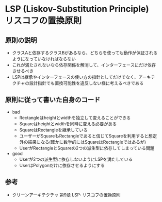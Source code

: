 # LSP (Liskov-Substitution Principle) リスコフの置換原則

## 原則の説明
- クラスAと依存するクラスBがあるなら、どちらを使っても動作が保証されるようになっていなければならない
- これが満たされないなら依存関係を解消して、インターフェースにだけ依存させるべき
- LSPは継承やインターフェースの使い方の指針としてだけでなく、アーキテクチャの設計指針でも置換可能性を違反しない様に考えるべきである

## 原則に従って書いた自身のコード
- bad
  - Rectangleはheightとwidthを独立して変えることができる
  - Squareはheightとwidthを同時に変える必要がある
  - SquareはRectangleを継承している
  - ユーザーがSquareもRectangleであると信じてSquareを利用すると想定外の結果になる(確かに数学的にはSquareはRectangleではあるが)
  - UserがRectangleとSquareの2つの派生型に依存してしまっている問題
- good
  - Userが2つの派生型に依存しないようにLSPを満たしている
  - UserはPolygonだけに依存させるようにする

## 参考
- クリーンアーキテクチャ 第9章 LSP: リスコフの置換原則
